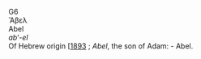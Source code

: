 <body>
  <p>G6<br>  Ἄβελ  <br> Abel  <br><i>ab‘-el </i><br>Of Hebrew origin [<a href="h1893.htm">1893</a> ; <i>Abel</i>, the son of Adam: - Abel.<br></p>
 </body>